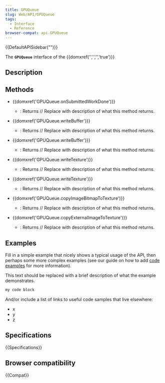 ```yaml
---
title: GPUQueue
slug: Web/API/GPUQueue
tags:
  - Interface
  - Reference
browser-compat: api.GPUQueue
---
```

{{DefaultAPISidebar("")}}

The **`GPUQueue`** interface of the {{domxref('','','','true')}} 

## Description

 





## Methods

- {{domxref('GPUQueue.onSubmittedWorkDone')}}
  - : Returns // Replace with description of what this method returns.

- {{domxref('GPUQueue.writeBuffer')}}
  - : Returns // Replace with description of what this method returns.

- {{domxref('GPUQueue.writeBuffer')}}
  - : Returns // Replace with description of what this method returns.

- {{domxref('GPUQueue.writeTexture')}}
  - : Returns // Replace with description of what this method returns.

- {{domxref('GPUQueue.writeTexture')}}
  - : Returns // Replace with description of what this method returns.

- {{domxref('GPUQueue.copyImageBitmapToTexture')}}
  - : Returns // Replace with description of what this method returns.

- {{domxref('GPUQueue.copyExternalImageToTexture')}}
  - : Returns // Replace with description of what this method returns.

## Examples

Fill in a simple example that nicely shows a typical usage of the API, then perhaps some more complex examples (see our guide on how to add [code examples](/en-US/docs/MDN/Contribute/Structures/Code_examples) for more information).

This text should be replaced with a brief description of what the example demonstrates.

```js
my code block
```

And/or include a list of links to useful code samples that live elsewhere:

*   x
*   y
*   z

## Specifications

{{Specifications}}

## Browser compatibility

{{Compat}}

